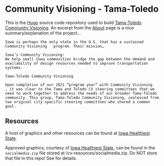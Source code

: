 # Community Visioning - Tama-Toledo

This is the [Hugo](https://gohugo.io) source code repository used to build [Tama-Toledo Community Visioning](https://cv.tamatoledo.org/).  An excerpt from the [About](https://cv.tamatoledo.org/about) page is a nice summary/explanation of the project...

```
Iowa is perhaps the only state in the U.S. that has a sustained Community Visioning   program. Their mission…

Iowa’s Community Visioning:
We help small Iowa communities bridge the gap between the demand and availability of design resources needed to improve transportation systems.
 
Tama-Toledo Community Visioning

Upon completion of our 2021 “program year” with Community Visioning   , it was clear to the Tama and Toledo CV steering committees that we need to work together to address the needs of our broader Tama-Toledo community. This group, Tama-Toledo Community Visioning, coalesced from two original city-specific steering committees who shared a common goal.
```

## Resources

A host of graphics and other resources can be found at [Iowa Healthiest State](http://www.iowahealthieststate.com/resources/individuals/5210/resources/).  

Approved graphics, courtesy of [Iowa Healthiest State](http://www.iowahealthieststate.com), can be found in the `socialmedia.zip` file stored at /cv-resources/socialmedia.zip.  Do NOT store that file in this repo!  See []() for details.  


